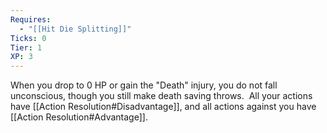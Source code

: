```yaml
---
Requires:
  - "[[Hit Die Splitting]]"
Ticks: 0
Tier: 1
XP: 3
---
```

When you drop to 0 HP or gain the "Death" injury, you do not fall unconscious, though you still make death saving throws.  All your actions have [[Action Resolution#Disadvantage]], and all actions against you have [[Action Resolution#Advantage]].